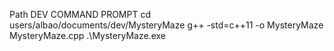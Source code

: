 

Path DEV COMMAND PROMPT
cd users/albao/documents/dev/MysteryMaze
g++ -std=c++11 -o MysteryMaze MysteryMaze.cpp
.\MysteryMaze.exe



